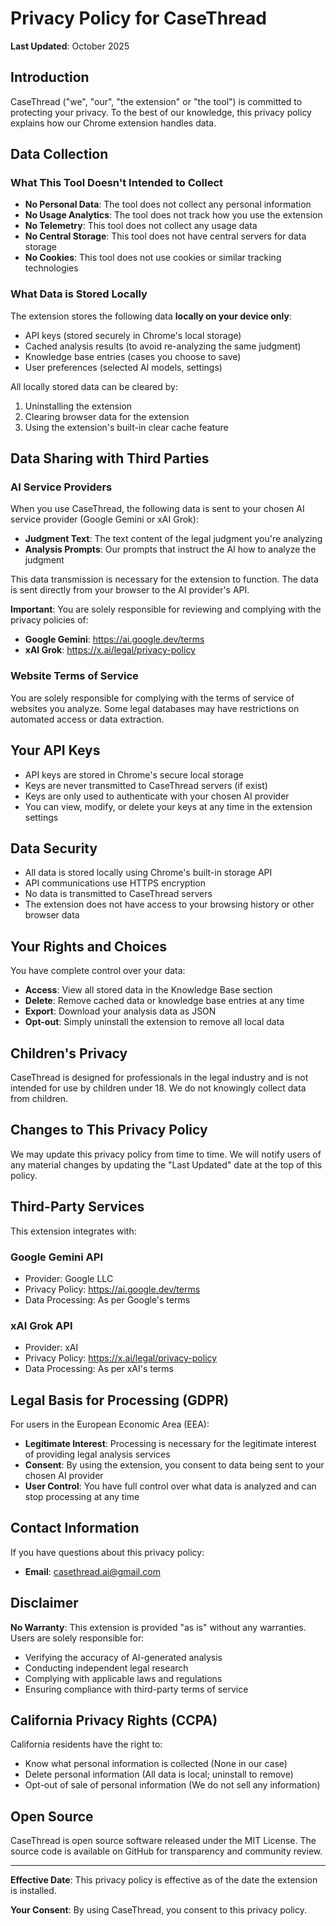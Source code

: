# Privacy Policy for CaseThread

**Last Updated**: October 2025

## Introduction

CaseThread ("we", "our", "the extension" or "the tool") is committed to protecting your privacy. To the best of our knowledge, this privacy policy explains how our Chrome extension handles data.

## Data Collection

### What This Tool Doesn't Intended to Collect
- **No Personal Data**: The tool does not collect any personal information
- **No Usage Analytics**: The tool does not track how you use the extension
- **No Telemetry**: This tool does not collect any usage data
- **No Central Storage**: This tool does not have central servers for data storage
- **No Cookies**: This tool does not use cookies or similar tracking technologies

### What Data is Stored Locally
The extension stores the following data **locally on your device only**:
- API keys (stored securely in Chrome's local storage)
- Cached analysis results (to avoid re-analyzing the same judgment)
- Knowledge base entries (cases you choose to save)
- User preferences (selected AI models, settings)

All locally stored data can be cleared by:
1. Uninstalling the extension
2. Clearing browser data for the extension
3. Using the extension's built-in clear cache feature

## Data Sharing with Third Parties

### AI Service Providers
When you use CaseThread, the following data is sent to your chosen AI service provider (Google Gemini or xAI Grok):
- **Judgment Text**: The text content of the legal judgment you're analyzing
- **Analysis Prompts**: Our prompts that instruct the AI how to analyze the judgment

This data transmission is necessary for the extension to function. The data is sent directly from your browser to the AI provider's API.

**Important**: You are solely responsible for reviewing and complying with the privacy policies of:
- **Google Gemini**: https://ai.google.dev/terms
- **xAI Grok**: https://x.ai/legal/privacy-policy

### Website Terms of Service
You are solely responsible for complying with the terms of service of websites you analyze. Some legal databases may have restrictions on automated access or data extraction.

## Your API Keys

- API keys are stored in Chrome's secure local storage
- Keys are never transmitted to CaseThread servers (if exist)
- Keys are only used to authenticate with your chosen AI provider
- You can view, modify, or delete your keys at any time in the extension settings

## Data Security

- All data is stored locally using Chrome's built-in storage API
- API communications use HTTPS encryption
- No data is transmitted to CaseThread servers
- The extension does not have access to your browsing history or other browser data

## Your Rights and Choices

You have complete control over your data:
- **Access**: View all stored data in the Knowledge Base section
- **Delete**: Remove cached data or knowledge base entries at any time
- **Export**: Download your analysis data as JSON
- **Opt-out**: Simply uninstall the extension to remove all local data

## Children's Privacy

CaseThread is designed for professionals in the legal industry and is not intended for use by children under 18. We do not knowingly collect data from children.

## Changes to This Privacy Policy

We may update this privacy policy from time to time. We will notify users of any material changes by updating the "Last Updated" date at the top of this policy.

## Third-Party Services

This extension integrates with:

### Google Gemini API
- Provider: Google LLC
- Privacy Policy: https://ai.google.dev/terms
- Data Processing: As per Google's terms

### xAI Grok API
- Provider: xAI
- Privacy Policy: https://x.ai/legal/privacy-policy
- Data Processing: As per xAI's terms

## Legal Basis for Processing (GDPR)

For users in the European Economic Area (EEA):
- **Legitimate Interest**: Processing is necessary for the legitimate interest of providing legal analysis services
- **Consent**: By using the extension, you consent to data being sent to your chosen AI provider
- **User Control**: You have full control over what data is analyzed and can stop processing at any time

## Contact Information

If you have questions about this privacy policy:
- **Email**: casethread.ai@gmail.com

## Disclaimer

**No Warranty**: This extension is provided "as is" without any warranties. Users are solely responsible for:
- Verifying the accuracy of AI-generated analysis
- Conducting independent legal research
- Complying with applicable laws and regulations
- Ensuring compliance with third-party terms of service

## California Privacy Rights (CCPA)

California residents have the right to:
- Know what personal information is collected (None in our case)
- Delete personal information (All data is local; uninstall to remove)
- Opt-out of sale of personal information (We do not sell any information)

## Open Source

CaseThread is open source software released under the MIT License. The source code is available on GitHub for transparency and community review.

---

**Effective Date**: This privacy policy is effective as of the date the extension is installed.

**Your Consent**: By using CaseThread, you consent to this privacy policy.

